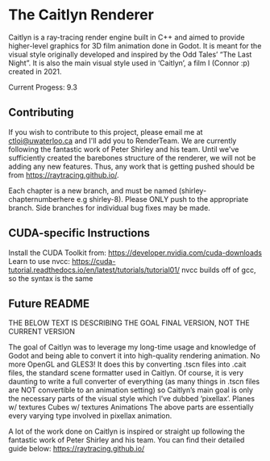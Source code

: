 # The Caitlyn Renderer
Caitlyn is a ray-tracing render engine built in C++ and aimed to provide higher-level graphics for 3D film animation done in Godot. It is meant for the visual style originally developed and inspired by the Odd Tales’ “The Last Night”. It is also the main visual style used in ‘Caitlyn’, a film I (Connor :p) created in 2021.

Current Progess: 9.3

## Contributing
If you wish to contribute to this project, please email me at ctloi@uwaterloo.ca and I'll add you to RenderTeam.
We are currently following the fantastic work of Peter Shirley and his team. Until we've sufficiently created the barebones structure of the renderer, we will not be adding any new features. Thus, any work that is getting pushed should be from https://raytracing.github.io/.

Each chapter is a new branch, and must be named (shirley-chapternumberhere e.g shirley-8). Please ONLY push to the appropriate branch. Side branches for individual bug fixes may be made.

## CUDA-specific Instructions
Install the CUDA Toolkit from: https://developer.nvidia.com/cuda-downloads
Learn to use nvcc: https://cuda-tutorial.readthedocs.io/en/latest/tutorials/tutorial01/
nvcc builds off of gcc, so the syntax is the same

## Future README
THE BELOW TEXT IS DESCRIBING THE GOAL FINAL VERSION, NOT THE CURRENT VERSION

The goal of Caitlyn was to leverage my long-time usage and knowledge of Godot and being able to convert it into high-quality rendering animation. No more OpenGL and GLES3!
It does this by converting .tscn files into .cait files, the standard scene formatter used in Caitlyn. Of course, it is very daunting to write a full converter of everything (as many things in .tscn files are NOT convertible to an animation setting) so Caitlyn’s main goal is only the necessary parts of the visual style which I’ve dubbed ‘pixellax’. 
Planes w/ textures
Cubes w/ textures
Animations
The above parts are essentially every varying type involved in pixellax animation.


A lot of the work done on Caitlyn is inspired or straight up following the fantastic work of Peter Shirley and his team. You can find their detailed guide below:
https://raytracing.github.io/
